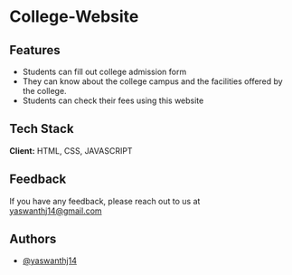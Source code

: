 # College-Website


## Features

- Students can fill out college admission form
- They can know about the college campus and the facilities offered by the college.
- Students can check their fees using this website



## Tech Stack

**Client:** HTML, CSS, JAVASCRIPT



## Feedback

If you have any feedback, please reach out to us at yaswanthj14@gmail.com


## Authors

- [@yaswanthj14](https://www.github.com/yaswanthj14)


